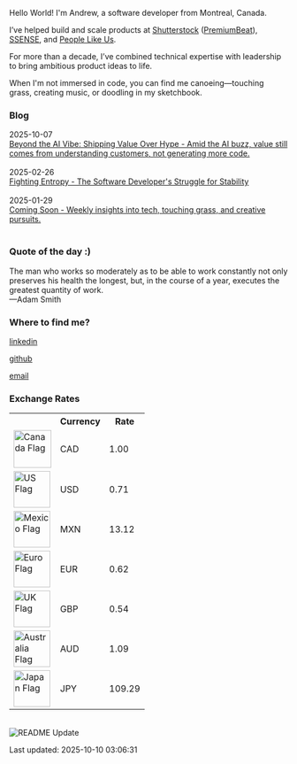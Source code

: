 
<p>Hello World! I'm Andrew, a software developer from Montreal, Canada.</p>

<p>I’ve helped build and scale products at <a href="https://www.shutterstock.com" target="_blank">Shutterstock</a> (<a href="https://www.premiumbeat.com" target="_blank">PremiumBeat</a>), <a href="https://www.ssense.com" target="_blank">SSENSE</a>, and <a href="https://www.peoplelikeus.ca" target="_blank">People Like Us</a>.</p>

<p>For more than a decade, I’ve combined technical expertise with leadership to bring ambitious product ideas to life.</p>

<p> When I'm not immersed in code, you can find me canoeing—touching grass, creating music, or doodling in my sketchbook.</p>

<h3>Blog</h3>
 2025-10-07
<br />
<a href="https://www.apl.directory/blog/beyond-the-ai-vibe" target="_blank">
Beyond the AI Vibe: Shipping Value Over Hype - Amid the AI buzz, value still comes from understanding customers, not generating more code.</a>
<br />
<br />
 2025-02-26
<br />
<a href="https://www.apl.directory/blog/fighting-entropy" target="_blank">
Fighting Entropy - The Software Developer's Struggle for Stability</a>
<br />
<br />
 2025-01-29
<br />
<a href="https://www.apl.directory/blog/coming-soon" target="_blank">
Coming Soon - Weekly insights into tech, touching grass, and creative pursuits.</a>
<br />
<br />

<h3>Quote of the day :)</h3>
<text
  >The man who works so moderately as to be able to work constantly not only preserves his health the longest, but, in the course of a year, executes the greatest quantity of work.<br />
  —Adam Smith</text
>
<h3>Where to find me?</h3>
<p>
  
  <a href="https://www.linkedin.com/in/andrewperks" target="_blank">linkedin</a><br />
  
  <a href="https://github.com/apl9000" target="_blank">github</a><br />
  
  <a href="mailto:ceo@apl.directory" target="_blank">email</a><br />
  
</p>
<h3>Exchange Rates</h3>
<table>
  <tr>
    <th></th>
    <th>Currency</th>
    <th>Rate</th>
    <!-- <th>YTD % Change </th> -->
  </tr>
  <tr>
    <td>
      <img
        alt="Canada Flag"
        width="68"
        src="https://upload.wikimedia.org/wikipedia/commons/thumb/d/d9/Flag_of_Canada_%28Pantone%29.svg/2880px-Flag_of_Canada_%28Pantone%29.svg.png"
      />
    </td>
    <td>CAD</td>
    <td>1.00</td>
  </tr>
  <tr>
    <td>
      <img
        alt="US Flag"
        width="66"
        src="https://upload.wikimedia.org/wikipedia/en/thumb/a/a4/Flag_of_the_United_States.svg/1600px-Flag_of_the_United_States.svg.png?20151118161041"
      />
    </td>
    <td>USD</td>
    <td>0.71</td>
  </tr>
  <tr>
    <td>
      <img
        alt="Mexico Flag"
        width="66"
        src="https://upload.wikimedia.org/wikipedia/commons/thumb/f/fc/Flag_of_Mexico.svg/2560px-Flag_of_Mexico.svg.png"
      />
    </td>
    <td>MXN</td>
    <td>13.12</td>
  </tr>
  <tr>
    <td>
      <img
        alt="Euro Flag"
        width="66"
        src="https://upload.wikimedia.org/wikipedia/commons/thumb/b/b7/Flag_of_Europe.svg/2560px-Flag_of_Europe.svg.png"
      />
    </td>
    <td>EUR</td>
    <td>0.62</td>
  </tr>
  <tr>
    <td>
      <img
        alt="UK Flag"
        width="66"
        src="https://upload.wikimedia.org/wikipedia/en/thumb/a/ae/Flag_of_the_United_Kingdom.svg/1920px-Flag_of_the_United_Kingdom.svg.png"
      />
    </td>
    <td>GBP</td>
    <td>0.54</td>
  </tr>
  <tr>
    <td>
      <img
        alt="Australia Flag"
        width="66"
        src="https://upload.wikimedia.org/wikipedia/commons/thumb/8/88/Flag_of_Australia_%28converted%29.svg/2560px-Flag_of_Australia_%28converted%29.svg.png"
      />
    </td>
    <td>AUD</td>
    <td>1.09</td>
  </tr>
  <tr>
    <td>
      <img
        alt="Japan Flag"
        width="66"
        src="https://upload.wikimedia.org/wikipedia/en/thumb/9/9e/Flag_of_Japan.svg/1920px-Flag_of_Japan.svg.png"
      />
    </td>
    <td>JPY</td>
    <td>109.29</td>
  </tr>
</table>
<br />
<img
  alt="README Update"
  src="https://github.com/apl9000/apl9000/actions/workflows/readme_update.yaml/badge.svg"
/>
<p>Last updated: 2025-10-10 03:06:31</p>
